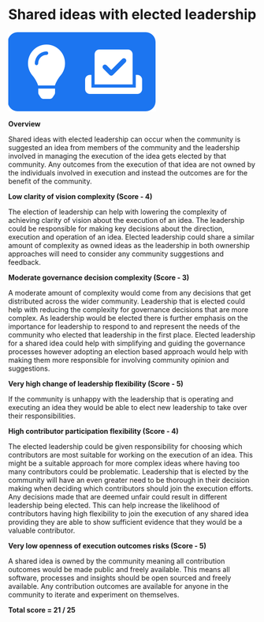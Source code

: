 # Shared ideas with elected leadership

![](../../.gitbook/assets/shared-idea-with-elected-leadership.png)



**Overview**

Shared ideas with elected leadership can occur when the community is suggested an idea from members of the community and the leadership involved in managing the execution of the idea gets elected by that community. Any outcomes from the execution of that idea are not owned by the individuals involved in execution and instead the outcomes are for the benefit of the community.



**Low clarity of vision complexity (Score - 4)**

The election of leadership can help with lowering the complexity of achieving clarity of vision about the execution of an idea. The leadership could be responsible for making key decisions about the direction, execution and operation of an idea. Elected leadership could share a similar amount of complexity as owned ideas as the leadership in both ownership approaches will need to consider any community suggestions and feedback.



**Moderate governance decision complexity (Score - 3)**

A moderate amount of complexity would come from any decisions that get distributed across the wider community. Leadership that is elected could help with reducing the complexity for governance decisions that are more complex. As leadership would be elected there is further emphasis on the importance for leadership to respond to and represent the needs of the community who elected that leadership in the first place. Elected leadership for a shared idea could help with simplifying and guiding the governance processes however adopting an election based approach would help with making them more responsible for involving community opinion and suggestions.



**Very high change of leadership flexibility (Score - 5)**

If the community is unhappy with the leadership that is operating and executing an idea they would be able to elect new leadership to take over their responsibilities.



**High contributor participation flexibility (Score - 4)**

The elected leadership could be given responsibility for choosing which contributors are most suitable for working on the execution of an idea. This might be a suitable approach for more complex ideas where having too many contributors could be problematic. Leadership that is elected by the community will have an even greater need to be thorough in their decision making when deciding which contributors should join the execution efforts. Any decisions made that are deemed unfair could result in different leadership being elected. This can help increase the likelihood of contributors having high flexibility to join the execution of any shared idea providing they are able to show sufficient evidence that they would be a valuable contributor.



**Very low openness of execution outcomes risks (Score - 5)**

A shared idea is owned by the community meaning all contribution outcomes would be made public and freely available. This means all software, processes and insights should be open sourced and freely available. Any contribution outcomes are available for anyone in the community to iterate and experiment on themselves.



**Total score = 21 / 25**
